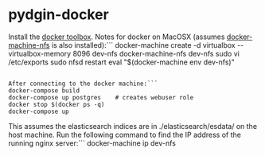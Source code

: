 # pydgin-docker

Install the [docker toolbox](https://www.docker.com/products/docker-toolbox).
Notes for docker on MacOSX (assumes [docker-machine-nfs](https://github.com/adlogix/docker-machine-nfs)
is also installed):```
docker-machine create -d virtualbox --virtualbox-memory 8096 dev-nfs
docker-machine-nfs dev-nfs
sudo vi /etc/exports 
sudo nfsd restart
eval "$(docker-machine env dev-nfs)"
```

After connecting to the docker machine:```
docker-compose build
docker-compose up postgres    # creates webuser role
docker stop $(docker ps -q)
docker-compose up
```

This assumes the elasticsearch indices are in ./elasticsearch/esdata/ on the host machine. Run 
the following command to find the IP address of the running nginx server:```
docker-machine ip dev-nfs
```
